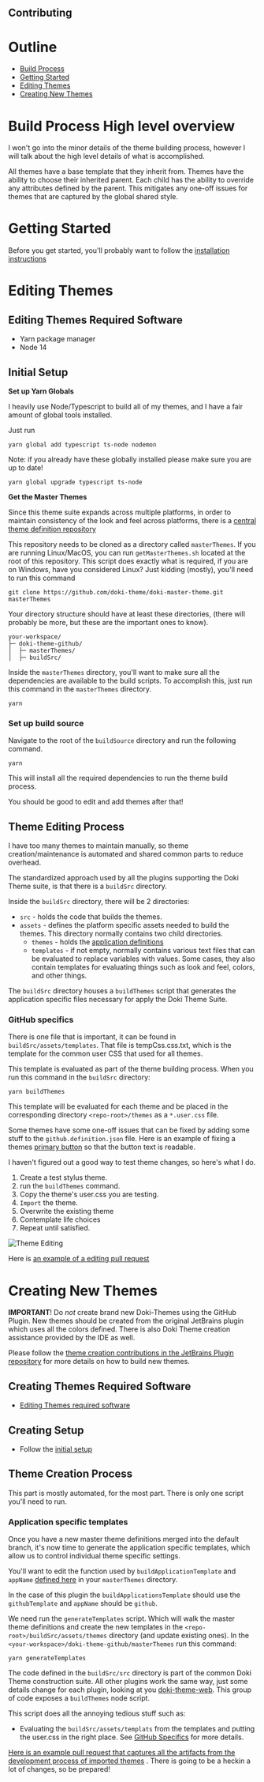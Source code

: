 Contributing
---

# Outline

- [Build Process](#build-process-high-level-overview)
- [Getting Started](#getting-started)
- [Editing Themes](#editing-themes)
- [Creating New Themes](#creating-new-themes)

# Build Process High level overview

I won't go into the minor details of the theme building process, however I will talk about the high level details of
what is accomplished.

All themes have a base template that they inherit from. Themes have the ability to choose their inherited parent. Each
child has the ability to override any attributes defined by the parent. This mitigates any one-off issues for themes
that are captured by the global shared style.

# Getting Started

Before you get started, you'll probably want to follow
the [installation instructions](https://github.com/doki-theme/doki-theme-github#prerequisites-for-full-experience)

# Editing Themes

## Editing Themes Required Software

- Yarn package manager
- Node 14

## Initial Setup

**Set up Yarn Globals**

I heavily use Node/Typescript to build all of my themes, and I have a fair amount of global tools installed.

Just run

```shell
yarn global add typescript ts-node nodemon
```

Note: if you already have these globally installed please make sure you are up to date!

```shell
yarn global upgrade typescript ts-node
```

**Get the Master Themes**

Since this theme suite expands across multiple platforms, in order to maintain consistency of the look and feel across
platforms, there is a [central theme definition repository](https://github.com/doki-theme/doki-master-theme)

This repository needs to be cloned as a directory called `masterThemes`. If you are running Linux/MacOS, you can
run `getMasterThemes.sh` located at the root of this repository. This script does exactly what is required, if you are
on Windows, have you considered Linux? Just kidding (mostly), you'll need to run this command

```shell
git clone https://github.com/doki-theme/doki-master-theme.git masterThemes
```

Your directory structure should have at least these directories, (there will probably be more, but these are the
important ones to know).

```
your-workspace/
├─ doki-theme-github/
│  ├─ masterThemes/
│  ├─ buildSrc/
```

Inside the `masterThemes` directory, you'll want to make sure all the dependencies are available to the build scripts.
To accomplish this, just run this command in the `masterThemes` directory.

```shell
yarn
```

### Set up build source

Navigate to the root of the `buildSource` directory and run the following command.

```shell
yarn
```

This will install all the required dependencies to run the theme build process.

You should be good to edit and add themes after that!

## Theme Editing Process

I have too many themes to maintain manually, so theme creation/maintenance is automated and shared common parts to
reduce overhead.

The standardized approach used by all the plugins supporting the Doki Theme suite, is that there is a `buildSrc`
directory.

Inside the `buildSrc` directory, there will be 2 directories:

- `src` - holds the code that builds the themes.
- `assets` - defines the platform specific assets needed to build the themes. This directory normally contains two child
  directories.
    - `themes` - holds the [application definitions](#application-specific-templates)
    - `templates` - if not empty, normally contains various text files that can be evaluated to replace variables with
      values. Some cases, they also contain templates for evaluating things such as look and feel, colors, and other
      things.

The `buildSrc` directory houses a `buildThemes` script that generates the application specific files necessary for apply
the Doki Theme Suite.

### GitHub specifics

There is one file that is important, it can be found in `buildSrc/assets/templates`. That file is tempCss.css.txt, which
is the template for the common user CSS that used for all themes.

This template is evaluated as part of the theme building process. When you run this command in the `buildSrc`
directory:

```shell
yarn buildThemes
```

This template will be evaluated for each theme and be placed in the corresponding directory `<repo-root>/themes` as
a `*.user.css` file.

Some themes have some one-off issues that can be fixed by adding some stuff to the `github.definition.json` file. Here
is an example of fixing a
themes [primary button](https://github.com/doki-theme/doki-theme-github/blob/master/buildSrc/assets/themes/futureDiary/yuno/dark/yuno.dark.github.definition.json#L7)
so that the button text is readable.

I haven't figured out a good way to test theme changes, so here's what I do.

1. Create a test stylus theme.
2. run the `buildThemes` command.
3. Copy the theme's user.css you are testing.
4. `Import` the theme.
5. Overwrite the existing theme
6. Contemplate life choices
7. Repeat until satisfied.

![Theme Editing](./readmeAssets/theme_editing.gif)

Here is [an example of a editing pull request](https://github.com/doki-theme/doki-theme-github/pull/34/files)

# Creating New Themes

**IMPORTANT**! Do _not_ create brand new Doki-Themes using the GitHub Plugin. New themes should be created from the original
JetBrains plugin which uses all the colors defined. There is also Doki Theme creation assistance provided by the IDE as
well.

Please follow
the [theme creation contributions in the JetBrains Plugin repository](https://github.com/doki-theme/doki-theme-jetbrains/blob/master/CONTRIBUTING.md#creating-new-themes)
for more details on how to build new themes.

## Creating Themes Required Software

- [Editing Themes required software](#editing-themes-required-software)

## Creating Setup

- Follow the [initial setup](#initial-setup)

## Theme Creation Process

This part is mostly automated, for the most part. There is only one script you'll need to run.

### Application specific templates

Once you have a new master theme definitions merged into the default branch, it's now time to generate the application
specific templates, which allow us to control individual theme specific settings.

You'll want to edit the function used by `buildApplicationTemplate`
and `appName` [defined here](https://github.com/doki-theme/doki-master-theme/blob/596bbe7b258c65e485257a14887ee9b4e0e8b659/buildSrc/AppThemeTemplateGenerator.ts#L79)
in your `masterThemes` directory.

In the case of this plugin the `buildApplicationsTemplate` should use the `githubTemplate` and `appName` should be `github`.

We need run the `generateTemplates` script. Which will walk the master theme definitions and create the new templates in
the `<repo-root>/buildSrc/assets/themes` directory (and update existing ones). In
the `<your-workspace>/doki-theme-github/masterThemes` run this command:

```shell
yarn generateTemplates
```

The code defined in the `buildSrc/src` directory is part of the common Doki Theme construction suite. All other plugins
work the same way, just some details change for each plugin, looking at
you [doki-theme-web](https://github.com/doki-theme/doki-theme-web). This group of code exposes a `buildThemes` node
script.

This script does all the annoying tedious stuff such as:

- Evaluating the `buildSrc/assets/templats` from the templates and putting the user.css in the right place.
  See [GitHub Specifics](#github-specifics) for more details.

[Here is an example pull request that captures all the artifacts from the development process of imported themes](https://github.com/doki-theme/doki-theme-github/pull/44)
. There is going to be a heckin a lot of changes, so be prepared!
